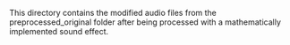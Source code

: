 This directory contains the modified audio files from the preprocessed_original folder after being processed with a mathematically implemented sound effect. 
